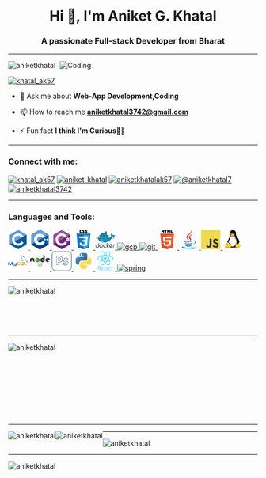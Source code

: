 <h1 align="center">Hi 👋, I'm Aniket G. Khatal</h1>
<h3 align="center">A passionate Full-stack Developer from Bharat</h3><hr>

<img align="right" alt="Coding" width="400" src="https://hack.codingblocks.com/_nuxt/img/maingif.1646021.gif">

<p align="left"> <img src="https://komarev.com/ghpvc/?username=aniketkhatal&label=Profile%20views&color=0e75b6&style=flat" alt="aniketkhatal" /> </p>

<p align="left"> <a href="https://twitter.com/khatal_ak57" target="blank"><img src="https://img.shields.io/twitter/follow/khatal_ak57?logo=twitter&style=for-the-badge" alt="khatal_ak57" /></a> </p>

- 💬 Ask me about **Web-App Development,Coding**

- 📫 How to reach me **aniketkhatal3742@gmail.com**

- ⚡ Fun fact **I think I'm Curious🧐🧐**
<hr>
<h3 align="left">Connect with me:</h3>
<p align="left">
<a href="https://twitter.com/khatal_ak57" target="blank"><img align="center" src="https://raw.githubusercontent.com/rahuldkjain/github-profile-readme-generator/master/src/images/icons/Social/twitter.svg" alt="khatal_ak57" height="30" width="40" /></a>
<a href="https://linkedin.com/in/aniket-khatal" target="blank"><img align="center" src="https://raw.githubusercontent.com/rahuldkjain/github-profile-readme-generator/master/src/images/icons/Social/linked-in-alt.svg" alt="aniket-khatal" height="30" width="40" /></a>
<a href="https://instagram.com/aniketkhatalak57" target="blank"><img align="center" src="https://raw.githubusercontent.com/rahuldkjain/github-profile-readme-generator/master/src/images/icons/Social/instagram.svg" alt="aniketkhatalak57" height="30" width="40" /></a>
<a href="https://www.hackerrank.com/@aniketkhatal7" target="blank"><img align="center" src="https://raw.githubusercontent.com/rahuldkjain/github-profile-readme-generator/master/src/images/icons/Social/hackerrank.svg" alt="@aniketkhatal7" height="30" width="40" /></a>
<a href="https://auth.geeksforgeeks.org/user/aniketkhatal3742" target="blank"><img align="center" src="https://raw.githubusercontent.com/rahuldkjain/github-profile-readme-generator/master/src/images/icons/Social/geeks-for-geeks.svg" alt="aniketkhatal3742" height="30" width="40" /></a>
</p><hr>

<h3 align="left">Languages and Tools:</h3>
<p align="left"> <a href="https://www.cprogramming.com/" target="_blank" rel="noreferrer"> <img src="https://raw.githubusercontent.com/devicons/devicon/master/icons/c/c-original.svg" alt="c" width="40" height="40"/> </a> <a href="https://www.w3schools.com/cpp/" target="_blank" rel="noreferrer"> <img src="https://raw.githubusercontent.com/devicons/devicon/master/icons/cplusplus/cplusplus-original.svg" alt="cplusplus" width="40" height="40"/> </a> <a href="https://www.w3schools.com/cs/" target="_blank" rel="noreferrer"> <img src="https://raw.githubusercontent.com/devicons/devicon/master/icons/csharp/csharp-original.svg" alt="csharp" width="40" height="40"/> </a> <a href="https://www.w3schools.com/css/" target="_blank" rel="noreferrer"> <img src="https://raw.githubusercontent.com/devicons/devicon/master/icons/css3/css3-original-wordmark.svg" alt="css3" width="40" height="40"/> </a> <a href="https://www.docker.com/" target="_blank" rel="noreferrer"> <img src="https://raw.githubusercontent.com/devicons/devicon/master/icons/docker/docker-original-wordmark.svg" alt="docker" width="40" height="40"/> </a> <a href="https://cloud.google.com" target="_blank" rel="noreferrer"> <img src="https://www.vectorlogo.zone/logos/google_cloud/google_cloud-icon.svg" alt="gcp" width="40" height="40"/> </a> <a href="https://git-scm.com/" target="_blank" rel="noreferrer"> <img src="https://www.vectorlogo.zone/logos/git-scm/git-scm-icon.svg" alt="git" width="40" height="40"/> </a> <a href="https://www.w3.org/html/" target="_blank" rel="noreferrer"> <img src="https://raw.githubusercontent.com/devicons/devicon/master/icons/html5/html5-original-wordmark.svg" alt="html5" width="40" height="40"/> </a> <a href="https://www.java.com" target="_blank" rel="noreferrer"> <img src="https://raw.githubusercontent.com/devicons/devicon/master/icons/java/java-original.svg" alt="java" width="40" height="40"/> </a> <a href="https://developer.mozilla.org/en-US/docs/Web/JavaScript" target="_blank" rel="noreferrer"> <img src="https://raw.githubusercontent.com/devicons/devicon/master/icons/javascript/javascript-original.svg" alt="javascript" width="40" height="40"/> </a> <a href="https://www.linux.org/" target="_blank" rel="noreferrer"> <img src="https://raw.githubusercontent.com/devicons/devicon/master/icons/linux/linux-original.svg" alt="linux" width="40" height="40"/> </a> <a href="https://www.mysql.com/" target="_blank" rel="noreferrer"> <img src="https://raw.githubusercontent.com/devicons/devicon/master/icons/mysql/mysql-original-wordmark.svg" alt="mysql" width="40" height="40"/> </a> <a href="https://nodejs.org" target="_blank" rel="noreferrer"> <img src="https://raw.githubusercontent.com/devicons/devicon/master/icons/nodejs/nodejs-original-wordmark.svg" alt="nodejs" width="40" height="40"/> </a> <a href="https://www.photoshop.com/en" target="_blank" rel="noreferrer"> <img src="https://raw.githubusercontent.com/devicons/devicon/master/icons/photoshop/photoshop-line.svg" alt="photoshop" width="40" height="40"/> </a> <a href="https://www.python.org" target="_blank" rel="noreferrer"> <img src="https://raw.githubusercontent.com/devicons/devicon/master/icons/python/python-original.svg" alt="python" width="40" height="40"/> </a> <a href="https://reactjs.org/" target="_blank" rel="noreferrer"> <img src="https://raw.githubusercontent.com/devicons/devicon/master/icons/react/react-original-wordmark.svg" alt="react" width="40" height="40"/> </a> <a href="https://spring.io/" target="_blank" rel="noreferrer"> <img src="https://www.vectorlogo.zone/logos/springio/springio-icon.svg" alt="spring" width="40" height="40"/> </a> </p><hr>

<p><img align="left" src="https://github-readme-stats.vercel.app/api/top-langs?username=aniketkhatal&show_icons=true&locale=en&layout=compact" alt="aniketkhatal" /></p><br><br><br><br><br><hr>

<p>&nbsp;<img align="left" src="https://github-readme-stats.vercel.app/api?username=aniketkhatal&show_icons=true&locale=en" alt="aniketkhatal" /></p><br><br><br><br><br><br><br><hr>

<p><img align="left" src="https://github-readme-streak-stats.herokuapp.com/?user=aniketkhatal&" alt="aniketkhatal" /></p>

<p>
    <img align="left" src="https://github-readme-stats.vercel.app/api/top-langs?username=aniketkhatal&show_icons=true&locale=en&layout=compact" alt="aniketkhatal" />
</p>
<hr>

<p>
    &nbsp;<img align="left" src="https://github-readme-stats.vercel.app/api?username=aniketkhatal&show_icons=true&locale=en" alt="aniketkhatal" />
</p>
<hr>

<p>
    <img align="left" src="https://github-readme-streak-stats.herokuapp.com/?user=aniketkhatal&" alt="aniketkhatal" />
</p>
